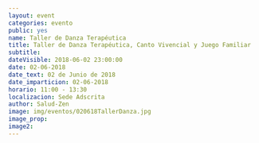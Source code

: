 ```yaml
---
layout: event
categories: evento
public: yes
name: Taller de Danza Terapéutica
title: Taller de Danza Terapéutica, Canto Vivencial y Juego Familiar
subtitle:
dateVisible: 2018-06-02 23:00:00
date: 02-06-2018
date_text: 02 de Junio de 2018
date_imparticion: 02-06-2018
horario: 11:00 - 13:30
localizacion: Sede Adscrita
author: Salud-Zen
image: img/eventos/020618TallerDanza.jpg
image_prop:
image2:
---
```

